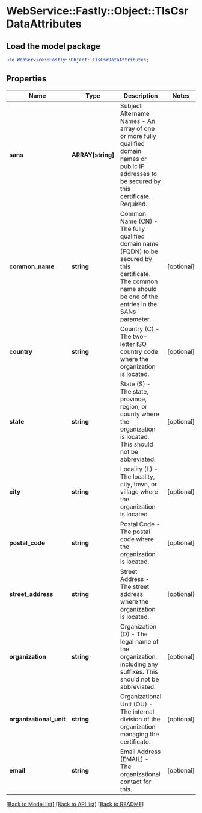 # WebService::Fastly::Object::TlsCsrDataAttributes

## Load the model package
```perl
use WebService::Fastly::Object::TlsCsrDataAttributes;
```

## Properties
Name | Type | Description | Notes
------------ | ------------- | ------------- | -------------
**sans** | **ARRAY[string]** | Subject Altername Names - An array of one or more fully qualified domain names or public IP addresses to be secured by this certificate. Required. | 
**common_name** | **string** | Common Name (CN) - The fully qualified domain name (FQDN) to be secured by this certificate. The common name should be one of the entries in the SANs parameter. | [optional] 
**country** | **string** | Country (C) - The two-letter ISO country code where the organization is located. | [optional] 
**state** | **string** | State (S) - The state, province, region, or county where the organization is located. This should not be abbreviated. | [optional] 
**city** | **string** | Locality (L) - The locality, city, town, or village where the organization is located. | [optional] 
**postal_code** | **string** | Postal Code - The postal code where the organization is located. | [optional] 
**street_address** | **string** | Street Address - The street address where the organization is located. | [optional] 
**organization** | **string** | Organization (O) - The legal name of the organization, including any suffixes. This should not be abbreviated. | [optional] 
**organizational_unit** | **string** | Organizational Unit (OU) - The internal division of the organization managing the certificate. | [optional] 
**email** | **string** | Email Address (EMAIL) - The organizational contact for this. | [optional] 

[[Back to Model list]](../README.md#documentation-for-models) [[Back to API list]](../README.md#documentation-for-api-endpoints) [[Back to README]](../README.md)



